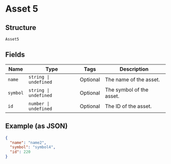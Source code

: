 
# Asset 5

## Structure

`Asset5`

## Fields

| Name | Type | Tags | Description |
|  --- | --- | --- | --- |
| `name` | `string \| undefined` | Optional | The name of the asset. |
| `symbol` | `string \| undefined` | Optional | The symbol of the asset. |
| `id` | `number \| undefined` | Optional | The ID of the asset. |

## Example (as JSON)

```json
{
  "name": "name2",
  "symbol": "symbol4",
  "id": 220
}
```

